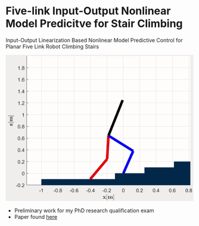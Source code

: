 # Five-link Input-Output Nonlinear Model Predicitve for Stair Climbing
Input-Output Linearization Based Nonlinear Model Predictive Control for Planar Five Link Robot Climbing Stairs

![Alt Text](media/ionmpc_normal.gif)
* Preliminary work for my PhD research qualification exam
* Paper found [here](media/Gibson_Research_Qualification_Exam_Report)
